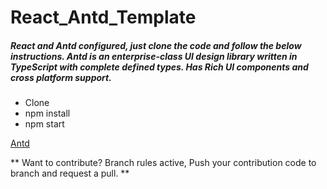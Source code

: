 # React_Antd_Template

##### React and Antd configured, just clone the code and follow the below instructions. Antd is an enterprise-class UI design library written in TypeScript with complete defined types. Has Rich UI components and cross platform support.

* Clone
* npm install
* npm start

[Antd](https://ant.design/)


** Want to contribute? Branch rules active, Push your contribution code to branch and request a pull. ** 
